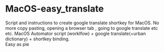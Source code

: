# MacOS-easy_translate
Script and instructions to create google translate shortkey for MacOS. No more copy pasting, opening a browser tab , going to google translate etc etc. MacOS Automator script (worklfow) + google translate(+urban dictionary) + shortkey binding.</br>
Easy as pie

